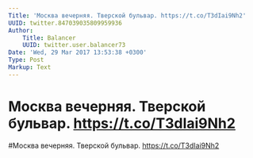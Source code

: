 ```yaml
---
Title: 'Москва вечерняя. Тверской бульвар. https://t.co/T3dIai9Nh2'
UUID: twitter.847039035809959936
Author:
    Title: Balancer
    UUID: twitter.user.balancer73
Date: 'Wed, 29 Mar 2017 13:53:38 +0300'
Type: Post
Markup: Text
---
```


# Москва вечерняя. Тверской бульвар. https://t.co/T3dIai9Nh2

#Москва вечерняя. Тверской бульвар. https://t.co/T3dIai9Nh2
